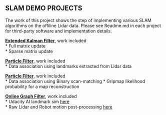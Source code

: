 ## **SLAM DEMO PROJECTS**  

The work of this project shows the step of implementing various SLAM algorithms on the offiline Lidar data. Please see Readme.md in each project for third-party software and implementation details.



[**Extended Kalman Filter**](./EKF_Slam), work included  
	* Full matrix update  
	* Sparse matrix update

[**Particle Filter**](./PF_FastSlam_Lmk), work included  
	* Data association using landmarks extracted from Lidar data  

[**Particle Filter**](./PF_FastSlam_GridMap), work included  
    	* Data association using Binary scan-matching 
	* Gripmap likelihood probability for a map reconstruction 

[**Online Graph Filter**](./OnlineGraphSlam), work included  
	* Udacity AI landmark sim [here](./OnlineGraphSlam/UdacityAI_Project)  
    	* Raw Lidar and Robot motion post-processing [here](./OnlineGraphSlam/RawLidar_Project)




 


